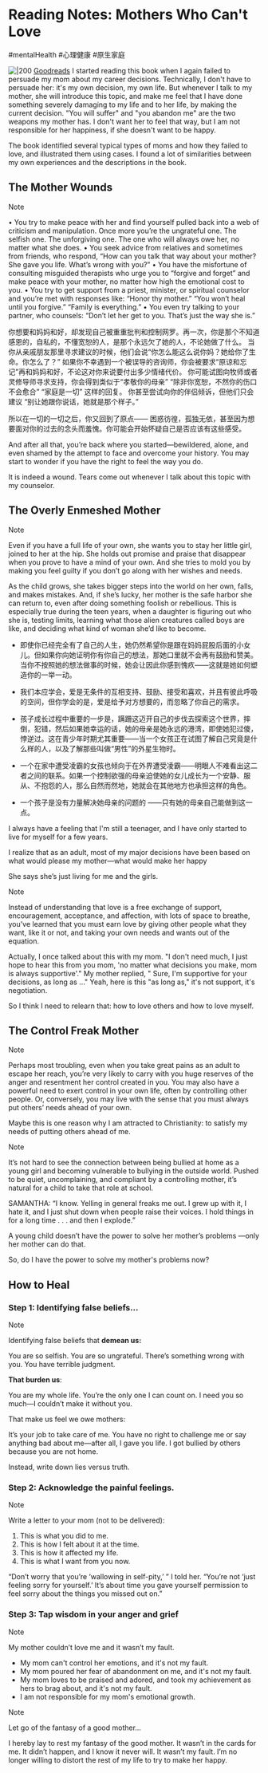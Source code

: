 # Reading Notes: Mothers Who Can't Love
#mentalHealth #心理健康 #原生家庭


![|200](_media/10c6ee4353711253016a177671870c95_MD5.jpg)
[Goodreads](https://www.goodreads.com/book/show/17331330-mothers-who-can-t-love)
I started reading this book when I again failed to persuade my mom about my career decisions. Technically, I don't have to persuade her: it's my own decision, my own life. But whenever I talk to my mother, she will introduce this topic, and make me feel that I have done something severely damaging to my life and to her life, by making the current decision. "You will suffer" and "you abandon me" are the two weapons my mother has. I don't want her to feel that way, but I am not responsible for her happiness, if she doesn't want to be happy.

The book identified several typical types of moms and how they failed to love, and illustrated them using cases. I found a lot of similarities between my own experiences and the descriptions in the book.

## The Mother Wounds

> [!NOTE]
> • You try to make peace with her and find yourself pulled back into a web of criticism and manipulation. Once more you’re the ungrateful one. The selfish one. The unforgiving one. The one who will always owe her, no matter what she does.
> • You seek advice from relatives and sometimes from friends, who respond,
> “How can you talk that way about your mother? She gave you life. What’s wrong with you?”
> • You have the misfortune of consulting misguided therapists who urge you to “forgive and forget” and make peace with your mother, no matter how high the emotional cost to you.
> • You try to get support from a priest, minister, or spiritual counselor and you’re met with responses like: “Honor thy mother.” “You won’t heal until you forgive.” “Family is everything.”
> • You even try talking to your partner, who counsels: “Don’t let her get to you. That’s just the way she is.”
> 
>  你想要和妈妈和好，却发现自己被重重批判和控制网罗。再一次，你是那个不知道感恩的，自私的，不懂宽恕的人，是那个永远欠了她的人，不论她做了什么。
> 当你从亲戚朋友那里寻求建议的时候，他们会说“你怎么能这么说你妈？她给你了生命。你怎么了？”
> 如果你不幸遇到一个被误导的咨询师，你会被要求“原谅和忘记”再和妈妈和好，不论这对你来说要付出多少情绪代价。
> 你可能试图向牧师或者灵修导师寻求支持，你会得到类似于“孝敬你的母亲” “除非你宽恕，不然你的伤口不会愈合” “家庭是一切” 这样的回复。
> 你甚至尝试向你的伴侣倾诉，但他们只会建议 “别让她跟你说话，她就是那个样子。”
> 
> 所以在一切的一切之后，你又回到了原点—— 困惑彷徨，孤独无依，甚至因为想要面对你的过去的念头而羞愧。你可能会开始怀疑自己是否应该有这些感受。

And after all that, you’re back where you started—bewildered, alone, and even shamed by the attempt to face and overcome your history. You may start to wonder if you have the right to feel the way you do.

It is indeed a wound. Tears come out whenever I talk about this topic with my counselor.

## The Overly Enmeshed Mother

> [!NOTE]
> Even if you have a full life of your own, she wants you to stay her little girl, joined to her at the hip. She holds out promise and praise that disappear when you prove to have a mind of your own. And she tries to mold you by making you feel guilty if you don’t go along with her wishes and needs.
> 
> As the child grows, she takes bigger steps into the world on her own, falls, and makes mistakes. And, if she’s lucky, her mother is the safe harbor she can return to, even after doing something foolish or rebellious. This is especially true during the teen years, when a daughter is figuring out who she is, testing limits, learning what those alien creatures called boys are like, and deciding what kind of woman she’d like to become.
> 
> - 即使你已经完全有了自己的人生，她仍然希望你是跟在妈妈屁股后面的小女儿。但如果你向她证明你有你自己的想法，那她口里就不会再有鼓励和赞美。当你不按照她的想法做事的时候，她会让因此你感到愧疚——这就是她如何塑造你的一举一动。
> - 我们本应学会，爱是无条件的互相支持、鼓励、接受和喜欢，并且有彼此呼吸的空间，但你学会的是，爱是给予对方想要的，而忽略了你自己的需求。
>
> - 孩子成长过程中重要的一步是，蹒跚这迈开自己的步伐去探索这个世界，摔倒，犯错，然后如果她幸运的话，她的母亲是她永远的港湾，即使她犯过傻，悖逆过。这在青少年时期尤其重要——当一个女孩正在试图了解自己究竟是什么样的人，以及了解那些叫做“男性”的外星生物时。
>
> - 一个在家中遭受凌霸的女孩也倾向于在外界遭受凌霸——明眼人不难看出这二者之间的联系。如果一个控制欲强的母亲迫使她的女儿成长为一个安静、服从、不抱怨的人，那么自然而然地，她就会在其他地方也承担这样的角色。
>
>- 一个孩子是没有力量解决她母亲的问题的 ——只有她的母亲自己能做到这一点。

I always have a feeling that I'm still a teenager, and I have only started to live for myself for a few years.

I realize that as an adult, most of my major decisions have been based on what would please my mother—what would make her happy

She says she’s just living for me and the girls.

> [!NOTE]
> Instead of understanding that love is a free exchange of support, encouragement, acceptance, and affection, with lots of space to breathe, you’ve learned that you must earn love by giving other people what they want, like it or not, and taking your own needs and wants out of the equation.

Actually, I once talked about this with my mom. "I don't need much, I just hope to hear this from you mom, 'no matter what decisions you make, mom is always supportive'." My mother replied, " Sure, I'm supportive for your decisions, as long as ..." Yeah, here is this "as long as," it's not support, it's negotiation.

So I think I need to relearn that: how to love others and how to love myself.

## The Control Freak Mother

> [!NOTE]
> Perhaps most troubling, even when you take great pains as an adult to escape her reach, you’re very likely to carry with you huge reserves of the anger and resentment her control created in you. You may also have a powerful need to exert control in your own life, often by controlling other people. Or, conversely, you may live with the sense that you must always put others’ needs ahead of your own.

Maybe this is one reason why I am attracted to Christianity: to satisfy my needs of putting others ahead of me.

> [!NOTE]
> It’s not hard to see the connection between being bullied at home as a young girl and becoming vulnerable to bullying in the outside world. Pushed to be quiet, uncomplaining, and compliant by a controlling mother, it’s natural for a child to take that role at school.
> 
> SAMANTHA: “I know. Yelling in general freaks me out. I grew up with it, I hate it,
>  and I just shut down when people raise their voices. I hold things in for a long
>  time . . . and then I explode.”
> 
> A young child doesn’t have the power to solve her mother’s problems —only her mother can do that. 
> 

So, do I have the power to solve my mother's problems now?

## How to Heal

### Step 1: Identifying false beliefs...

> [!NOTE]
> Identifying false beliefs that **demean us:**
> 
> You are so selfish.
> You are so ungrateful.
> There’s something wrong with you.
> You have terrible judgment.
> 
> **That burden us**:
> 
> You are my whole life.
> You’re the only one I can count on.
> I need you so much—I couldn’t make it without you.
> 
> That make us feel we owe mothers:
> 
> It’s your job to take care of me.
> You have no right to challenge me or say anything bad about me—after all, I gave you life.
> I got bullied by others because you are not home.
> 
> Instead, write down lies versus truth.

### Step 2: Acknowledge the painful feelings.

> [!NOTE]
> Write a letter to your mom (not to be delivered):
> 
> 1.  This is what you did to me.
> 2.  This is how I felt about it at the time.
> 3.  This is how it affected my life.
> 4.  This is what I want from you now.
> 
> “Don’t worry that you’re ‘wallowing in self-pity,’ ” I told her.
>  “You’re not ‘just feeling sorry for yourself.’ It’s about time you gave yourself
>  permission to feel sorry about the things you missed out on.”

### Step 3: Tap wisdom in your anger and grief

> [!NOTE]
> My mother couldn’t love me and it wasn’t my fault.

-   My mom can't control her emotions, and it's not my fault.
-   My mom poured her fear of abandonment on me, and it's not my fault.
-   My mom loves to be praised and adored, and took my achievement as hers to brag about, and it's not my fault.
-   I am not responsible for my mom's emotional growth.

> [!NOTE]
> Let go of the fantasy of a good mother...
> 
> I hereby lay to rest my fantasy of the good
>  mother. It wasn’t in the cards for me. It didn’t happen, and I know it never will.
>  It wasn’t my fault. 
> I’m no longer willing to distort the rest of my life to try to make her
>  happy.

